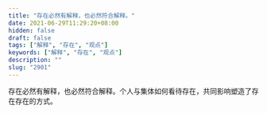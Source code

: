 ```yaml
---
title: "存在必然有解释，也必然符合解释。"
date: 2021-06-29T11:29:20+08:00
hidden: false
draft: false
tags: ["解释", "存在", "观点"]
keywords: ["解释", "存在", "观点"]
description: ""
slug: "2901"
---
```


存在必然有解释，也必然符合解释。个人与集体如何看待存在，共同影响塑造了存在存在的方式。
